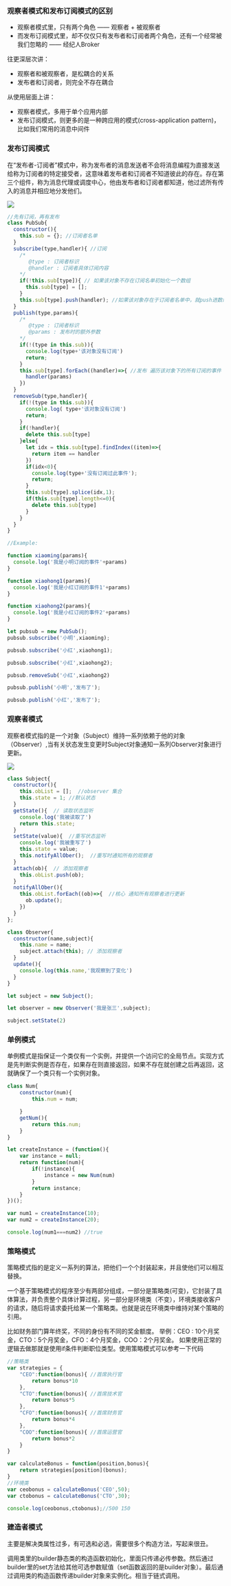 ### **观察者模式和发布订阅模式的区别**

- 观察者模式里，只有两个角色 —— 观察者 + 被观察者
- 而发布订阅模式里，却不仅仅只有发布者和订阅者两个角色，还有一个经常被我们忽略的 —— 经纪人Broker

往更深层次讲：

- 观察者和被观察者，是松耦合的关系
- 发布者和订阅者，则完全不存在耦合

从使用层面上讲：

- 观察者模式，多用于单个应用内部
- 发布订阅模式，则更多的是一种跨应用的模式(cross-application pattern)，比如我们常用的消息中间件

### **发布订阅模式**

在“发布者-订阅者”模式中，称为发布者的消息发送者不会将消息编程为直接发送给称为订阅者的特定接受者，这意味着发布者和订阅者不知道彼此的存在。存在第三个组件，称为消息代理或调度中心，他由发布者和订阅者都知道，他过滤所有传入的消息并相应地分发他们。

![](https://www.hualigs.cn/image/6098ca324a85c.jpg)

```javascript
//先有订阅，再有发布
class PubSub{
  constructor(){
    this.sub = {}; //订阅者名单
  }
  subscribe(type,handler){ //订阅
    /*
       @type : 订阅者标识
       @handler : 订阅者具体订阅内容 
    */
    if(!this.sub[type]){ // 如果该对象不存在订阅名单初始化一个数组
      this.sub[type] = [];
    }
    this.sub[type].push(handler); //如果该对象存在于订阅者名单中，就push进数组
  }
  publish(type,params){
    /*
       @type : 订阅者标识
       @params : 发布时的额外参数 
    */
    if(!(type in this.sub)){
      console.log(type+'该对象没有订阅')
      return;
    }
    this.sub[type].forEach((handler)=>{ //发布 遍历该对象下的所有订阅的事件 进行执行
      handler(params)
    })
  }
  removeSub(type,handler){
    if(!(type in this.sub)){
      console.log( type+'该对象没有订阅')
      return;
    }
    if(!handler){
      delete this.sub[type]
    }else{
      let idx = this.sub[type].findIndex((item)=>{
        return item == handler
      })
      if(idx<0){
        console.log(type+'没有订阅过此事件');
        return;
      }
      this.sub[type].splice(idx,1);
      if(this.sub[type].length<=0){
        delete this.sub[type]
      }
    }
  }
}

//Example:

function xiaoming(params){
  console.log('我是小明订阅的事件'+params)
}

function xiaohong1(params){
  console.log('我是小红订阅的事件1'+params)
}

function xiaohong2(params){
  console.log('我是小红订阅的事件2'+params)
}

let pubsub = new PubSub();
pubsub.subscribe('小明',xiaoming);

pubsub.subscribe('小红',xiaohong1);

pubsub.subscribe('小红',xiaohong2);

pubsub.removeSub('小红',xiaohong2)

pubsub.publish('小明','发布了');

pubsub.publish('小红','发布了');
```

### **观察者模式**

观察者模式指的是一个对象（Subject）维持一系列依赖于他的对象（Observer）,当有关状态发生变更时Subject对象通知一系列Observer对象进行更新。

![](https://www.hualigs.cn/image/6098ca6527766.jpg)

```javascript
class Subject{
  constructor(){
    this.obList = [];  //observer 集合
    this.state = 1; //默认状态
  }
  getState(){  // 读取状态监听
    console.log('我被读取了')
    return this.state;
  }
  setState(value){  //重写状态监听
    console.log('我被重写了')
    this.state = value;
    this.notifyAllOber();  //重写时通知所有的观察者
  }
  attach(ob){  // 添加观察者
    this.obList.push(ob);
  }
  notifyAllOber(){
    this.obList.forEach((ob)=>{  //核心 通知所有观察者进行更新
      ob.update();
    })
  }
};

class Observer{
  constructor(name,subject){
    this.name = name;
    subject.attach(this); // 添加观察者
  }
  update(){
    console.log(this.name,'我观察到了变化')
  }
} 

let subject = new Subject();

let observer = new Observer('我是张三',subject);

subject.setState(2)
```

### 单例模式

单例模式是指保证一个类仅有一个实例，并提供一个访问它的全局节点。实现方式是先判断实例是否存在，如果存在则直接返回，如果不存在就创建之后再返回，这就确保了一个类只有一个实例对象。

```javascript
class Num{
    constructor(num){
        this.num = num;

    }
    getNum(){
        return this.num;
    }
}

let createInstance = (function(){
    var instance = null;
    return function(num){
        if(!instance){
            instance = new Num(num)
        }
        return instance;
    }
})();

var num1 = createInstance(10);
var num2 = createInstance(20);

console.log(num1===num2) //true
```

### 策略模式

策略模式指的是定义一系列的算法，把他们一个个封装起来，并且使他们可以相互替换。

一个基于策略模式的程序至少有两部分组成，一部分是策略类(可变)，它封装了具体算法，并负责整个具体计算过程，另一部分是环境类（不变），环境类接收客户的请求，随后将请求委托给某一个策略类。也就是说在环境类中维持对某个策略的引用。

比如财务部门算年终奖，不同的身份有不同的奖金额度。
 举例：CEO : 10个月奖金，CTO：5个月奖金，CFO：4个月奖金，COO：2个月奖金。
 如果使用正常的逻辑去做那就是使用if条件判断职位类型。使用策略模式可以参考一下代码

```javascript
//策略类
var strategies = {
    "CEO":function(bonus){ //首席执行官
        return bonus*10
    },
    "CTO":function(bonus){ //首席技术官
        return bonus*5
    },
    "CFO":function(bonus){ //首席财务官
        return bonus*4
    },
    "COO":function(bonus){ //首席运营官
        return bonus*2
    }
}

var calculateBonus = function(position,bonus){
    return strategies[position](bonus);
}
//环境类
var ceobonus = calculateBonus('CEO',50);
var ctobonus = calculateBonus('CTO',30);

console.log(ceobonus,ctobonus);//500 150
```

### 建造者模式

主要是解决类属性过多，有可选和必选，需要很多个构造方法，写起来很丑。

调用类里的builder静态类的构造函数初始化，里面只传递必传参数。然后通过builder里的set方法给其他可选参数赋值（set函数返回的是builder对象）。最后通过调用类的构造函数传递builder对象来实例化。相当于链式调用。



